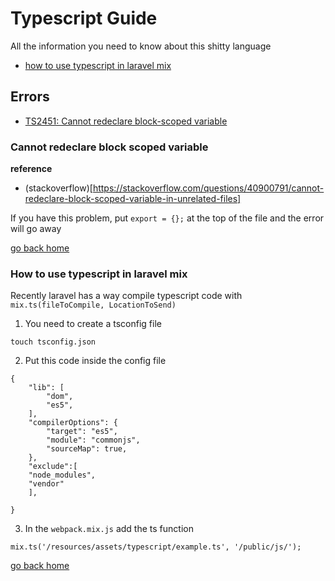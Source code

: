 # Typescript Guide

All the information you need to know about this shitty language


- [how to use typescript in laravel mix][type-mix]

## Errors
-  [TS2451: Cannot redeclare block-scoped variable ][redeclare-variable]

[redeclare-variable]:#cannot-redeclare-block-scoped-variable
[home]:#typescript-guide
[type-mix]:#how-to-use-typescript-in-laravel-mix

### Cannot redeclare block scoped variable

**reference**
- (stackoverflow)[https://stackoverflow.com/questions/40900791/cannot-redeclare-block-scoped-variable-in-unrelated-files]

If you have this problem, put `export = {};` at the top of the file and the error will go away

[go back home][home]


### How to use typescript in laravel mix

Recently laravel has a way compile typescript code with `mix.ts(fileToCompile, LocationToSend)`

1. You need to  create a tsconfig file

```
touch tsconfig.json
```

2. Put this code inside the config file

```
{
    "lib": [
        "dom",
        "es5",
    ],
    "compilerOptions": {
        "target": "es5",
        "module": "commonjs",
        "sourceMap": true,
    },
    "exclude":[
	"node_modules",
	"vendor"
	],

}
```
3. In the `webpack.mix.js` add the ts function

```
mix.ts('/resources/assets/typescript/example.ts', '/public/js/');

```

[go back home][home]

